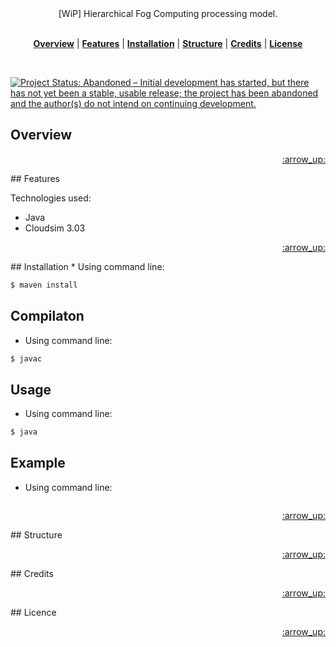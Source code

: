 <!-- In this section add logo or name of the proyect -->
<!-- <h1 align="center">Master Thesis Code</h1> -->

<!-- In this section add a brief description of the proyect, add (WIP) if is a work in progress -->
<div align="center">[WiP] Hierarchical Fog Computing processing model.</div>
<br />
<div align="center">
</div>

<!-- In this section add TOC for easy navegation -->
<p align="center">
<b><a href="#overview">Overview</a></b>
|
<b><a href="#features">Features</a></b>
|
<b><a href="#installation">Installation</a></b>
|
<b><a href="#structure">Structure</a></b>
|
<b><a href="#credits">Credits</a></b>
|
<b><a href="#license">License</a></b>
</p>

<br>

<a href="http://www.repostatus.org/#abandoned"><img src="http://www.repostatus.org/badges/latest/abandoned.svg" alt="Project Status: Abandoned – Initial development has started, but there has not yet been a stable, usable release; the project has been abandoned and the author(s) do not intend on continuing development." /></a>

## Overview


<p align="right"><a href="#top">:arrow_up:</a></p>
## Features

Technologies used:
* Java
* Cloudsim 3.03

<p align="right"><a href="#top">:arrow_up:</a></p>
## Installation
* Using command line:

```sh
$ maven install
```

## Compilaton
* Using command line:

```sh
$ javac
```


## Usage
* Using command line:

```sh
$ java 
```

## Example
* Using command line:

```java

```


<p align="right"><a href="#top">:arrow_up:</a></p>
## Structure

<p align="right"><a href="#top">:arrow_up:</a></p>
## Credits

<p align="right"><a href="#top">:arrow_up:</a></p>
## Licence

<p align="right"><a href="#top">:arrow_up:</a></p>
